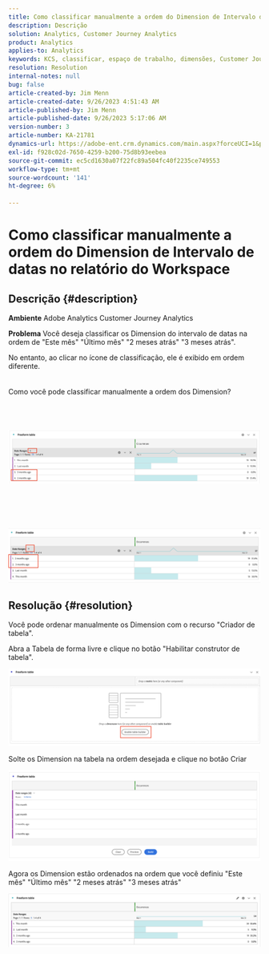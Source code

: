 ```yaml
---
title: Como classificar manualmente a ordem do Dimension de Intervalo de datas no relatório do Workspace
description: Descrição
solution: Analytics, Customer Journey Analytics
product: Analytics
applies-to: Analytics
keywords: KCS, classificar, espaço de trabalho, dimensões, Customer Journey Analytics, classificação manual, Dimension de intervalo de datas, relatório, Adobe Analytics
resolution: Resolution
internal-notes: null
bug: false
article-created-by: Jim Menn
article-created-date: 9/26/2023 4:51:43 AM
article-published-by: Jim Menn
article-published-date: 9/26/2023 5:17:06 AM
version-number: 3
article-number: KA-21781
dynamics-url: https://adobe-ent.crm.dynamics.com/main.aspx?forceUCI=1&pagetype=entityrecord&etn=knowledgearticle&id=3a2f1c62-285c-ee11-be6f-6045bd006268
exl-id: f928c02d-7650-4259-b200-75d8b93eebea
source-git-commit: ec5cd1630a07f22fc89a504fc40f2235ce749553
workflow-type: tm+mt
source-wordcount: '141'
ht-degree: 6%

---
```


# Como classificar manualmente a ordem do Dimension de Intervalo de datas no relatório do Workspace

## Descrição {#description}


<b>Ambiente</b>
Adobe Analytics
Customer Journey Analytics

<b>Problema</b>
Você deseja classificar os Dimension do intervalo de datas na ordem de &quot;Este mês&quot; &quot;Último mês&quot; &quot;2 meses atrás&quot; &quot;3 meses atrás&quot;.

No entanto, ao clicar no ícone de classificação, ele é exibido em ordem diferente.
<br><br><br>Como você pode classificar manualmente a ordem dos Dimension?<br><br>
<br> <br><br>![](assets/___3b2f1c62-285c-ee11-be6f-6045bd006268___.png)<br><br> <br><br> <br><br>![](assets/___3d2f1c62-285c-ee11-be6f-6045bd006268___.png)

## Resolução {#resolution}


Você pode ordenar manualmente os Dimension com o recurso &quot;Criador de tabela&quot;.

Abra a Tabela de forma livre e clique no botão &quot;Habilitar construtor de tabela&quot;.

![](assets/d4eda136-2fcd-ed11-b597-6045bd006793.png)

Solte os Dimension na tabela na ordem desejada e clique no botão Criar

![](assets/69497031-30cd-ed11-b597-6045bd006793.png)

Agora os Dimension estão ordenados na ordem que você definiu &quot;Este mês&quot; &quot;Último mês&quot; &quot;2 meses atrás&quot; &quot;3 meses atrás&quot;

![](assets/efb1744a-30cd-ed11-b597-6045bd006793.png)

